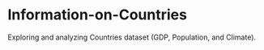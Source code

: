 # Information-on-Countries
Exploring and analyzing Countries dataset (GDP, Population, and Climate).
